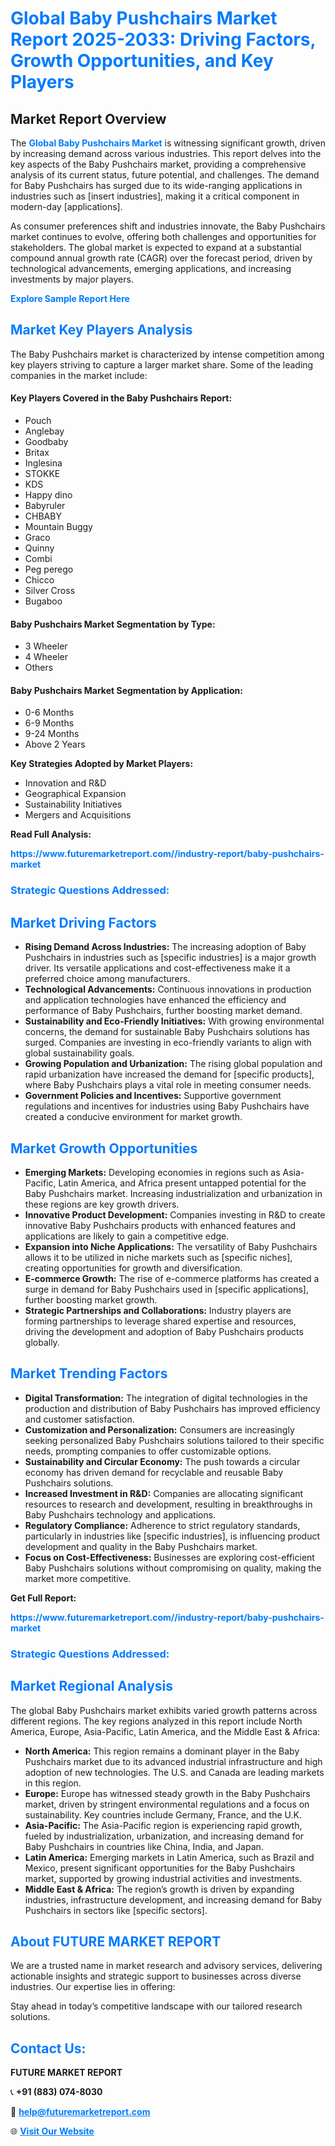 <h1 style="color: #007BFF;">Global Baby Pushchairs Market Report 2025-2033: Driving Factors, Growth Opportunities, and Key Players</h1>

<section id="overview">
<h2>Market Report Overview</h2>
<p>The <a href="https://www.futuremarketreport.com//industry-report/baby-pushchairs-market" style="color: #007BFF; text-decoration: none;"><strong>Global Baby Pushchairs Market</strong></a> is witnessing significant growth, driven by increasing demand across various industries. This report delves into the key aspects of the Baby Pushchairs market, providing a comprehensive analysis of its current status, future potential, and challenges. The demand for Baby Pushchairs has surged due to its wide-ranging applications in industries such as [insert industries], making it a critical component in modern-day [applications].</p>
<p>As consumer preferences shift and industries innovate, the Baby Pushchairs market continues to evolve, offering both challenges and opportunities for stakeholders. The global market is expected to expand at a substantial compound annual growth rate (CAGR) over the forecast period, driven by technological advancements, emerging applications, and increasing investments by major players.</p>
</section>

<section id="overview">
<p><a href="https://www.futuremarketreport.com//request-sample/reportId=88129" style="color: #007BFF; text-decoration: none;"><strong>Explore Sample Report Here</strong></a></p>
</section>

<section id="key-players">
<h2 style="color: #007BFF;">Market Key Players Analysis</h2>
<p>The Baby Pushchairs market is characterized by intense competition among key players striving to capture a larger market share. Some of the leading companies in the market include:</p>
<h4>Key Players Covered in the Baby Pushchairs Report:</h4>
<ul><li>Pouch</li><li>Anglebay</li><li>Goodbaby</li><li>Britax</li><li>Inglesina</li><li>STOKKE</li><li>KDS</li><li>Happy dino</li><li>Babyruler</li><li>CHBABY</li><li>Mountain Buggy</li><li>Graco</li><li>Quinny</li><li>Combi</li><li>Peg perego</li><li>Chicco</li><li>Silver Cross</li><li>Bugaboo</li></ul>
<h4>Baby Pushchairs Market Segmentation by Type:</h4>
<ul><li>3 Wheeler</li><li>4 Wheeler</li><li>Others</li></ul>

<h4>Baby Pushchairs Market Segmentation by Application:</h4>
<ul><li>0-6 Months</li><li>6-9 Months</li><li>9-24 Months</li><li>Above 2 Years</li></ul>
<p><strong>Key Strategies Adopted by Market Players:</strong></p>
<ul>
<li>Innovation and R&D</li>
<li>Geographical Expansion</li>
<li>Sustainability Initiatives</li>
<li>Mergers and Acquisitions</li>
</ul>
</section>

<section>
<p><strong>Read Full Analysis: </strong></p><a href="https://www.futuremarketreport.com//industry-report/baby-pushchairs-market" style="color: #007BFF; text-decoration: none;"><strong>https://www.futuremarketreport.com//industry-report/baby-pushchairs-market</strong></a>
<h3 style="color: #007BFF;">Strategic Questions Addressed:</h3>
</section>

<section id="driving-factors">
<h2 style="color: #007BFF;">Market Driving Factors</h2>
<ul>
<li><strong>Rising Demand Across Industries:</strong> The increasing adoption of Baby Pushchairs in industries such as [specific industries] is a major growth driver. Its versatile applications and cost-effectiveness make it a preferred choice among manufacturers.</li>
<li><strong>Technological Advancements:</strong> Continuous innovations in production and application technologies have enhanced the efficiency and performance of Baby Pushchairs, further boosting market demand.</li>
<li><strong>Sustainability and Eco-Friendly Initiatives:</strong> With growing environmental concerns, the demand for sustainable Baby Pushchairs solutions has surged. Companies are investing in eco-friendly variants to align with global sustainability goals.</li>
<li><strong>Growing Population and Urbanization:</strong> The rising global population and rapid urbanization have increased the demand for [specific products], where Baby Pushchairs plays a vital role in meeting consumer needs.</li>
<li><strong>Government Policies and Incentives:</strong> Supportive government regulations and incentives for industries using Baby Pushchairs have created a conducive environment for market growth.</li>
</ul>
</section>

<section id="growth-opportunities">
<h2 style="color: #007BFF;">Market Growth Opportunities</h2>
<ul>
<li><strong>Emerging Markets:</strong> Developing economies in regions such as Asia-Pacific, Latin America, and Africa present untapped potential for the Baby Pushchairs market. Increasing industrialization and urbanization in these regions are key growth drivers.</li>
<li><strong>Innovative Product Development:</strong> Companies investing in R&D to create innovative Baby Pushchairs products with enhanced features and applications are likely to gain a competitive edge.</li>
<li><strong>Expansion into Niche Applications:</strong> The versatility of Baby Pushchairs allows it to be utilized in niche markets such as [specific niches], creating opportunities for growth and diversification.</li>
<li><strong>E-commerce Growth:</strong> The rise of e-commerce platforms has created a surge in demand for Baby Pushchairs used in [specific applications], further boosting market growth.</li>
<li><strong>Strategic Partnerships and Collaborations:</strong> Industry players are forming partnerships to leverage shared expertise and resources, driving the development and adoption of Baby Pushchairs products globally.</li>
</ul>
</section>

<section id="trending-factors">
<h2 style="color: #007BFF;">Market Trending Factors</h2>
<ul>
<li><strong>Digital Transformation:</strong> The integration of digital technologies in the production and distribution of Baby Pushchairs has improved efficiency and customer satisfaction.</li>
<li><strong>Customization and Personalization:</strong> Consumers are increasingly seeking personalized Baby Pushchairs solutions tailored to their specific needs, prompting companies to offer customizable options.</li>
<li><strong>Sustainability and Circular Economy:</strong> The push towards a circular economy has driven demand for recyclable and reusable Baby Pushchairs solutions.</li>
<li><strong>Increased Investment in R&D:</strong> Companies are allocating significant resources to research and development, resulting in breakthroughs in Baby Pushchairs technology and applications.</li>
<li><strong>Regulatory Compliance:</strong> Adherence to strict regulatory standards, particularly in industries like [specific industries], is influencing product development and quality in the Baby Pushchairs market.</li>
<li><strong>Focus on Cost-Effectiveness:</strong> Businesses are exploring cost-efficient Baby Pushchairs solutions without compromising on quality, making the market more competitive.</li>
</ul>
</section>

<section>
<p><strong>Get Full Report: </strong></p><a href="https://www.futuremarketreport.com//industry-report/baby-pushchairs-market" style="color: #007BFF; text-decoration: none;"><strong>https://www.futuremarketreport.com//industry-report/baby-pushchairs-market</strong></a>
<h3 style="color: #007BFF;">Strategic Questions Addressed:</h3>
</section>


<section id="regional-analysis">
<h2 style="color: #007BFF;">Market Regional Analysis</h2>
<p>The global Baby Pushchairs market exhibits varied growth patterns across different regions. The key regions analyzed in this report include North America, Europe, Asia-Pacific, Latin America, and the Middle East & Africa:</p>
<ul>
<li><strong>North America:</strong> This region remains a dominant player in the Baby Pushchairs market due to its advanced industrial infrastructure and high adoption of new technologies. The U.S. and Canada are leading markets in this region.</li>
<li><strong>Europe:</strong> Europe has witnessed steady growth in the Baby Pushchairs market, driven by stringent environmental regulations and a focus on sustainability. Key countries include Germany, France, and the U.K.</li>
<li><strong>Asia-Pacific:</strong> The Asia-Pacific region is experiencing rapid growth, fueled by industrialization, urbanization, and increasing demand for Baby Pushchairs in countries like China, India, and Japan.</li>
<li><strong>Latin America:</strong> Emerging markets in Latin America, such as Brazil and Mexico, present significant opportunities for the Baby Pushchairs market, supported by growing industrial activities and investments.</li>
<li><strong>Middle East & Africa:</strong> The region’s growth is driven by expanding industries, infrastructure development, and increasing demand for Baby Pushchairs in sectors like [specific sectors].</li>
</ul>
</section>

<footer>
<h2 style="color: #007BFF;">About FUTURE MARKET REPORT</h2>
<p>We are a trusted name in market research and advisory services, delivering actionable insights and strategic support to businesses across diverse industries. Our expertise lies in offering:</p>

<p>Stay ahead in today’s competitive landscape with our tailored research solutions.</p>

<h2 style="color: #007BFF;">Contact Us:</h2>
<p><strong>FUTURE MARKET REPORT</strong></p>
<p>📞 <strong>+91 (883) 074-8030</strong></p>
<p>📧 <strong><a href="mailto:help@futuremarketreport.com" style="color: #007BFF;">help@futuremarketreport.com</a></strong></p>
<p>🌐 <strong><a href="https://www.futuremarketreport.com/" style="color: #007BFF;">Visit Our Website</a></strong></p>
</footer>